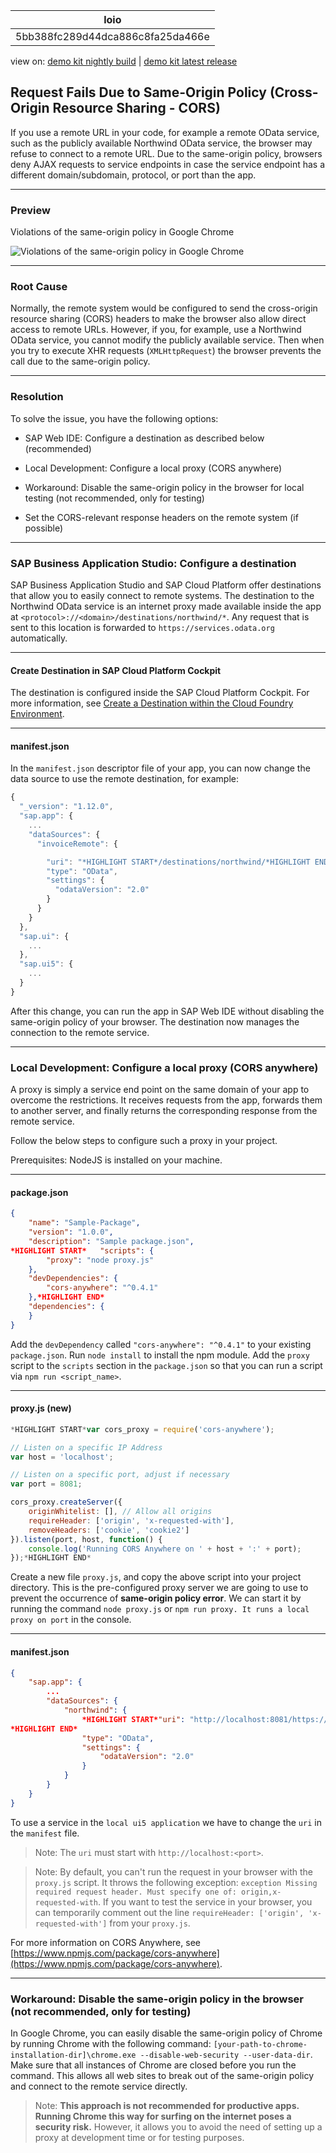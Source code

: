 <!-- loio5bb388fc289d44dca886c8fa25da466e -->

| loio |
| -----|
| 5bb388fc289d44dca886c8fa25da466e |

<div id="loio">

view on: [demo kit nightly build](https://openui5nightly.hana.ondemand.com/#/topic/5bb388fc289d44dca886c8fa25da466e) | [demo kit latest release](https://openui5.hana.ondemand.com/#/topic/5bb388fc289d44dca886c8fa25da466e)</div>

## Request Fails Due to Same-Origin Policy \(Cross-Origin Resource Sharing - CORS\)

If you use a remote URL in your code, for example a remote OData service, such as the publicly available Northwind OData service, the browser may refuse to connect to a remote URL. Due to the same-origin policy, browsers deny AJAX requests to service endpoints in case the service endpoint has a different domain/subdomain, protocol, or port than the app.

***

<a name="loio5bb388fc289d44dca886c8fa25da466e__section_a3s_mvw_p1b"/>

### Preview

   
  
Violations of the same-origin policy in Google Chrome<a name="loio5bb388fc289d44dca886c8fa25da466e__fig_jyf_f1k_c5"/>

 ![](loio2c36d72282e34903a97197783fe92122_HiRes.png "Violations of the same-origin policy in Google Chrome") 

***

<a name="loio5bb388fc289d44dca886c8fa25da466e__section_q5w_mvw_p1b"/>

### Root Cause

Normally, the remote system would be configured to send the cross-origin resource sharing \(CORS\) headers to make the browser also allow direct access to remote URLs. However, if you, for example, use a Northwind OData service, you cannot modify the publicly available service. Then when you try to execute XHR requests \(`XMLHttpRequest`\) the browser prevents the call due to the same-origin policy.

***

<a name="loio5bb388fc289d44dca886c8fa25da466e__section_v4n_mvw_p1b"/>

### Resolution

To solve the issue, you have the following options:

-   SAP Web IDE: Configure a destination as described below \(recommended\)

-   Local Development: Configure a local proxy \(CORS anywhere\)

-   Workaround: Disable the same-origin policy in the browser for local testing \(not recommended, only for testing\)

-   Set the CORS-relevant response headers on the remote system \(if possible\)


***

<a name="loio5bb388fc289d44dca886c8fa25da466e__UsingHelperService"/>

### SAP Business Application Studio: Configure a destination

SAP Business Application Studio and SAP Cloud Platform offer destinations that allow you to easily connect to remote systems. The destination to the Northwind OData service is an internet proxy made available inside the app at `<protocol>://<domain>/destinations/northwind/*`. Any request that is sent to this location is forwarded to `https://services.odata.org` automatically.

***

#### Create Destination in SAP Cloud Platform Cockpit

The destination is configured inside the SAP Cloud Platform Cockpit. For more information, see [Create a Destination within the Cloud Foundry Environment](https://developers.sap.com/tutorials/cp-cf-create-destination.html).

***

#### manifest.json

In the `manifest.json` descriptor file of your app, you can now change the data source to use the remote destination, for example:

``` js
{
  "_version": "1.12.0",
  "sap.app": {
	...
	"dataSources": {
	  "invoiceRemote": {

		"uri": "*HIGHLIGHT START*/destinations/northwind/*HIGHLIGHT END*V2/Northwind/Northwind.svc/",
		"type": "OData",
		"settings": {
		  "odataVersion": "2.0"
		}
	  }
	}
  },
  "sap.ui": {
	...
  },
  "sap.ui5": {
	...
  }
}
```

After this change, you can run the app in SAP Web IDE without disabling the same-origin policy of your browser. The destination now manages the connection to the remote service.

***

<a name="loio5bb388fc289d44dca886c8fa25da466e__CORSAnywhere"/>

### Local Development: Configure a local proxy \(CORS anywhere\)

A proxy is simply a service end point on the same domain of your app to overcome the restrictions. It receives requests from the app, forwards them to another server, and finally returns the corresponding response from the remote service.

Follow the below steps to configure such a proxy in your project.

Prerequisites: NodeJS is installed on your machine.

***

#### package.json

``` json
{
	"name": "Sample-Package",
	"version": "1.0.0",
	"description": "Sample package.json",
*HIGHLIGHT START*	"scripts": {
		"proxy": "node proxy.js"
	},
	"devDependencies": {
		"cors-anywhere": "^0.4.1"
	},*HIGHLIGHT END*
	"dependencies": {
	}
}
```

Add the `devDependency` called `"cors-anywhere": "^0.4.1"` to your existing `package.json`. Run `node install` to install the npm module. Add the `proxy` script to the `scripts` section in the `package.json` so that you can run a script via `npm run <script_name>`.

***

#### proxy.js \(new\)

``` js
*HIGHLIGHT START*var cors_proxy = require('cors-anywhere');

// Listen on a specific IP Address
var host = 'localhost';

// Listen on a specific port, adjust if necessary
var port = 8081;

cors_proxy.createServer({
	originWhitelist: [], // Allow all origins
	requireHeader: ['origin', 'x-requested-with'],
	removeHeaders: ['cookie', 'cookie2']
}).listen(port, host, function() {
	console.log('Running CORS Anywhere on ' + host + ':' + port);
});*HIGHLIGHT END*
```

Create a new file `proxy.js`, and copy the above script into your project directory. This is the pre-configured proxy server we are going to use to prevent the occurrence of **same-origin policy error**. We can start it by running the command `node proxy.js` or `npm run proxy. It runs a local proxy on port` in the console.

***

#### manifest.json

``` json
{
	"sap.app": {
		...
		"dataSources": {
			"northwind": {
				*HIGHLIGHT START*"uri": "http://localhost:8081/https://services.odata.org/V2/Northwind/Northwind.svc/",
*HIGHLIGHT END*
				"type": "OData",
				"settings": {
					"odataVersion": "2.0"
				}
			}
		}
	}
}
```

To use a service in the `local ui5 application` we have to change the `uri` in the `manifest` file.

> Note:
> The `uri` must start with `http://localhost:<port>`.
> 
> 

> Note:
> By default, you can't run the request in your browser with the `proxy.js` script. It throws the following exception: `exception Missing required request header. Must specify one of: origin,x-requested-with`. If you want to test the service in your browser, you can temporarily comment out the line `requireHeader: ['origin', 'x-requested-with']` from your `proxy.js`.
> 
> 

For more information on CORS Anywhere, see [https://www.npmjs.com/package/cors-anywhere](https://www.npmjs.com/package/cors-anywhere).

***

<a name="loio5bb388fc289d44dca886c8fa25da466e__DisablingSameOriginPolicy"/>

### Workaround: Disable the same-origin policy in the browser \(not recommended, only for testing\)

In Google Chrome, you can easily disable the same-origin policy of Chrome by running Chrome with the following command: `[your-path-to-chrome-installation-dir]\chrome.exe --disable-web-security --user-data-dir`. Make sure that all instances of Chrome are closed before you run the command. This allows all web sites to break out of the same-origin policy and connect to the remote service directly.

> Note:
> **This approach is not recommended for productive apps. Running Chrome this way for surfing on the internet poses a security risk.** However, it allows you to avoid the need of setting up a proxy at development time or for testing purposes.
> 
> 

